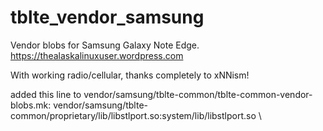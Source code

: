 # tblte_vendor_samsung
Vendor blobs for Samsung Galaxy Note Edge. https://thealaskalinuxuser.wordpress.com

With working radio/cellular, thanks completely to xNNism!

added this line to vendor/samsung/tblte-common/tblte-common-vendor-blobs.mk:
    vendor/samsung/tblte-common/proprietary/lib/libstlport.so:system/lib/libstlport.so \


